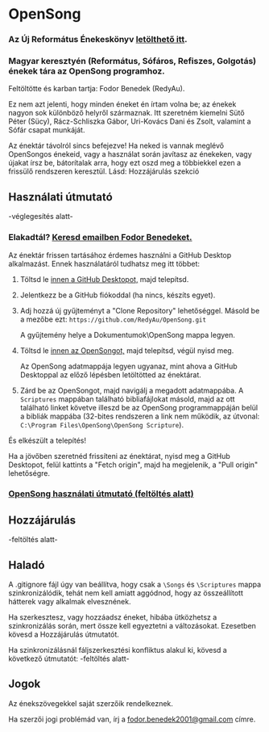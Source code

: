 # OpenSong

### Az Új Református Énekeskönyv [letölthető itt](https://github.com/reformatus/OpenSong/releases/download/ujrek/Uj.Reformatus.Enekeskonyv.zip).

### Magyar keresztyén (Református, Sófáros, Refiszes, Golgotás) énekek tára az OpenSong programhoz.

Feltöltötte és karban tartja: Fodor Benedek (RedyAu).

Ez nem azt jelenti, hogy minden éneket én írtam volna be; az énekek nagyon sok különböző helyről származnak. Itt szeretném kiemelni Sütő Péter (Sücy), Rácz-Schliszka Gábor, Uri-Kovács Dani és Zsolt, valamint a Sófár csapat munkáját.

Az énektár távolról sincs befejezve! Ha neked is vannak meglévő OpenSongos énekeid, vagy a használat során javítasz az énekeken, vagy újakat írsz be, bátorítalak arra, hogy ezt oszd meg a többiekkel ezen a frissülő rendszeren keresztül. Lásd: Hozzájárulás szekció

## Használati útmutató

-véglegesítés alatt-

### Elakadtál? [Keresd emailben Fodor Benedeket.](mailto:fodor.benedek2001@gmail.com)

Az énektár frissen tartásához érdemes használni a GitHub Desktop alkalmazást. Ennek használatáról tudhatsz meg itt többet:
  1. Töltsd le [innen a GitHub Desktopot,](https://desktop.github.com/) majd telepítsd.
  2. Jelentkezz be a GitHub fiókoddal (ha nincs, készíts egyet).
  3. Adj hozzá új gyűjteményt a "Clone Repository" lehetőséggel. Másold be a mezőbe ezt:  `https://github.com/RedyAu/OpenSong.git`
        
        A gyűjtemény helye a Dokumentumok\OpenSong mappa legyen.
  4. Töltsd le [innen az OpenSongot,](http://www.opensong.org/home/download) majd telepítsd, végül nyisd meg.
        
        Az OpenSong adatmappája legyen ugyanaz, mint ahova a GitHub Desktoppal az előző lépésben letöltötted az énektárat.
  5. Zárd be az OpenSongot, majd navigálj a megadott adatmappába. A `Scriptures` mappában található bibliafájlokat másold, majd az ott található linket követve illeszd be az OpenSong programmappáján belül a bibliák mappába (32-bites rendszeren a link nem működik, az útvonal: `C:\Program Files\OpenSong\OpenSong Scripture`).

És elkészült a telepítés!

Ha a jövőben szeretnéd frissíteni az énektárat, nyisd meg a GitHub Desktopot, felül kattints a "Fetch origin", majd ha megjelenik, a "Pull origin" lehetőségre.

### [OpenSong használati útmutató (feltöltés alatt)](https://github.com/RedyAu/OpenSong)

## Hozzájárulás

-feltöltés alatt-

## Haladó

A .gitignore fájl úgy van beállítva, hogy csak a `\Songs` és `\Scriptures` mappa szinkronizálódik, tehát nem kell amiatt aggódnod, hogy az összeállított hátterek vagy alkalmak elvesznének.

Ha szerkesztesz, vagy hozzáadsz éneket, hibába ütközhetsz a szinkronizálás során, mert össze kell egyeztetni a változásokat. Ezesetben kövesd a Hozzájárulás útmutatót.

Ha szinkronizálásnál fáljszerkesztési konfliktus alakul ki, kövesd a következő útmutatót:
-feltöltés alatt-

## Jogok

Az énekszövegekkel saját szerzőik rendelkeznek.

Ha szerzői jogi problémád van, írj a [fodor.benedek2001@gmail.com](mailto:fodor.benedek2001@gmail.com) címre.
